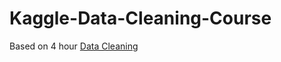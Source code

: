 # Kaggle-Data-Cleaning-Course

Based on 4 hour [Data Cleaning](https://www.kaggle.com/learn/data-cleaning/)
